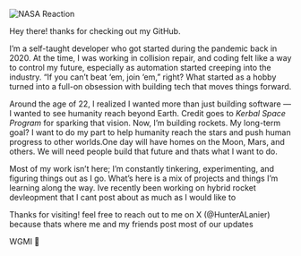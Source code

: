 ![NASA Reaction](https://media.giphy.com/media/S99cgkURVO62qemEKM/giphy.gif)

Hey there! thanks for checking out my GitHub.

I’m a self-taught developer who got started during the pandemic back in 2020. At the time, I was working in collision repair, and coding felt like a way to control my future, especially as automation started creeping into the industry. “If you can’t beat ‘em, join ‘em,” right? What started as a hobby turned into a full-on obsession with building tech that moves things forward.

Around the age of 22, I realized I wanted more than just building software — I wanted to see humanity reach beyond Earth. Credit goes to *Kerbal Space Program* for sparking that vision. Now, I’m building rockets. My long-term goal? I want to do my part to help humanity reach the stars and push human progress to other worlds.One day will have homes on the Moon, Mars, and others. We will need people build that future and thats what I want to do.

Most of my work isn’t here; I’m constantly tinkering, experimenting, and figuring things out as I go. What’s here is a mix of projects and things I’m learning along the way. Ive recently been working on hybrid rocket devleopment that I cant post about as much as I would like to

Thanks for visiting! feel free to reach out to me on X (@HunterALanier) because thats where me and my friends post most of our updates

WGMI 🫡
